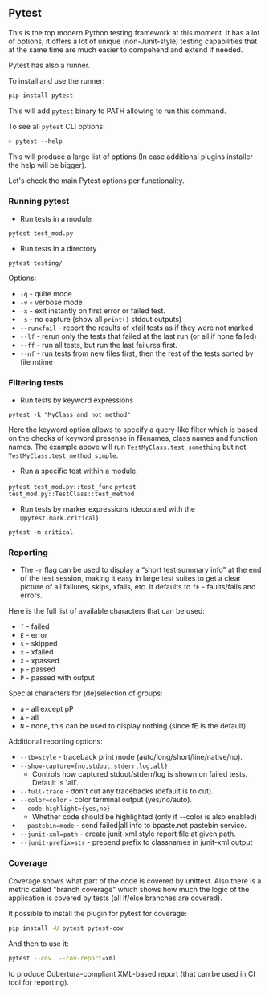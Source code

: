 ## Pytest

This is the top modern Python testing framework at this moment. It has a lot of options, it offers a lot of unique (non-Junit-style) testing capabilities that at the same time are much easier to compehend and extend if needed.

Pytest has also a runner.

To install and use the runner:

```bash
pip install pytest
```

This will add `pytest` binary to PATH allowing to run this command.

To see all `pytest` CLI options:

```bash
> pytest --help
```

This will produce a large list of options (In case additional plugins installer the help will be bigger).

Let's check the main Pytest options per functionality.

### Running pytest

* Run tests in a module

`pytest test_mod.py`

* Run tests in a directory

`pytest testing/`

Options:

* `-q` - quite mode
* `-v` - verbose mode
* `-x` - exit instantly on first error or failed test.
* `-s` - no capture (show all `print()` stdout outputs)
* `--runxfail` - report the results of xfail tests as if they were not marked
* `--lf` - rerun only the tests that failed at the last run (or all if none failed)
* `--ff` - run all tests, but run the last failures first.
* `--nf` - run tests from new files first, then the rest of the tests sorted by file mtime

### Filtering tests

* Run tests by keyword expressions

`pytest -k "MyClass and not method"`

Here the keyword option allows to specify a query-like filter which is based on the checks of keyword presense in  filenames, class names and function names. The example above will run `TestMyClass.test_something` but not `TestMyClass.test_method_simple`.

* Run a specific test within a module:

`pytest test_mod.py::test_func`
`pytest test_mod.py::TestClass::test_method`

* Run tests by marker expressions (decorated with the `@pytest.mark.critical`)

`pytest -m critical`


### Reporting

* The `-r` flag can be used to display a “short test summary info” at the end of the test session, making it easy in large test suites to get a clear picture of all failures, skips, xfails, etc. It defaults to `fE` - faults/fails and errors.

Here is the full list of available characters that can be used:

* `f` - failed
* `E` - error
* `s` - skipped
* `x` - xfailed
* `X` - xpassed
* `p` - passed
* `P` - passed with output

Special characters for (de)selection of groups:
* `a` - all except pP
* `A` - all
* `N` - none, this can be used to display nothing (since fE is the default)


Additional reporting options:

* `--tb=style` - traceback print mode (auto/long/short/line/native/no).
* `--show-capture={no,stdout,stderr,log,all}`
    * Controls how captured stdout/stderr/log is shown on failed tests. Default is 'all'.
* `--full-trace` - don't cut any tracebacks (default is to cut).
* `--color=color` - color terminal output (yes/no/auto).
* `--code-highlight={yes,no}`
    * Whether code should be highlighted (only if --color is also enabled)
* `--pastebin=mode` - send failed|all info to bpaste.net pastebin service.
* `--junit-xml=path` - create junit-xml style report file at given path.
* `--junit-prefix=str` - prepend prefix to classnames in junit-xml output

### Coverage

Coverage shows what part of the code is covered by unittest. Also there is a metric called "branch coverage" which shows how much the logic of the application is covered by tests (all if/else branches are covered).

It possible to install the plugin for pytest for coverage:

```bash
pip install -U pytest pytest-cov
```

And then to use it:

```bash
pytest --cov  --cov-report=xml
```

to produce Cobertura-compliant XML-based report (that can be used in CI tool for reporting).